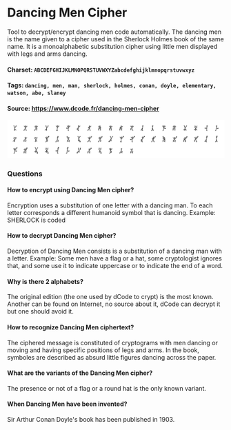 # Dancing Men Cipher
Tool to decrypt/encrypt dancing men code automatically. The dancing men is the name given to a cipher used in the Sherlock Holmes book of the same name. It is a monoalphabetic substitution cipher using little men displayed with legs and arms dancing.

#### Charset: `ABCDEFGHIJKLMNOPQRSTUVWXYZabcdefghijklmnopqrstuvwxyz`

#### Tags: `dancing, men, man, sherlock, holmes, conan, doyle, elementary, watson, abe, slaney`

#### Source: https://www.dcode.fr/dancing-men-cipher

![combined](./combined.png)

### Questions

#### How to encrypt using Dancing Men cipher?
Encryption uses a substitution of one letter with a dancing man. To each letter corresponds a different humanoid symbol that is dancing. Example: SHERLOCK is coded

#### How to decrypt Dancing Men cipher?
Decryption of Dancing Men consists is a substitution of a dancing man with a letter. Example: Some men have a flag or a hat, some cryptologist ignores that, and some use it to indicate uppercase or to indicate the end of a word.

#### Why is there 2 alphabets?
The original edition (the one used by dCode to crypt) is the most known. Another can be found on Internet, no source about it, dCode can decrypt it but one should avoid it.

#### How to recognize Dancing Men ciphertext?
The ciphered message is constituted of cryptograms with men dancing or moving and having specific positions of legs and arms. In the book, symboles are described as absurd little figures dancing across the paper.

#### What are the variants of the Dancing Men cipher?
The presence or not of a flag or a round hat is the only known variant.

#### When Dancing Men have been invented?
Sir Arthur Conan Doyle's book has been published in 1903.

